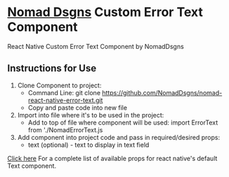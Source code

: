 # [Nomad Dsgns](https://www.nomaddsgns.com) Custom Error Text Component
React Native Custom Error Text Component by NomadDsgns 

## Instructions for Use ##
1. Clone Component to project:
    - Command Line: git clone https://github.com/NomadDsgns/nomad-react-native-error-text.git
    - Copy and paste code into new file
2. Import into file where it's to be used in the project:
    - Add to top of file where component will be used: import ErrorText from './NomadErrorText.js
3. Add component into project code and pass in required/desired props:
    - text (optional) - text to display in text field

[Click here](https://reactnative.dev/docs/text) For a complete list of available props for react native's default Text component.